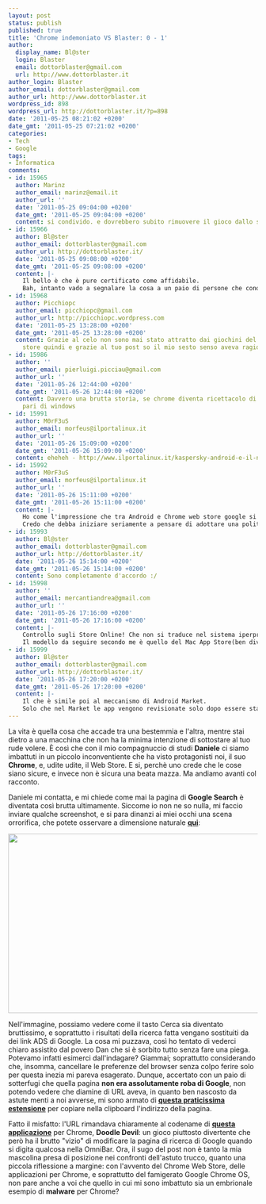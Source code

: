 ```yaml
---
layout: post
status: publish
published: true
title: 'Chrome indemoniato VS Blaster: 0 - 1'
author:
  display_name: Bl@ster
  login: Blaster
  email: dottorblaster@gmail.com
  url: http://www.dottorblaster.it
author_login: Blaster
author_email: dottorblaster@gmail.com
author_url: http://www.dottorblaster.it
wordpress_id: 898
wordpress_url: http://dottorblaster.it/?p=898
date: '2011-05-25 08:21:02 +0200'
date_gmt: '2011-05-25 07:21:02 +0200'
categories:
- Tech
- Google
tags:
- Informatica
comments:
- id: 15965
  author: Marinz
  author_email: marinz@email.it
  author_url: ''
  date: '2011-05-25 09:04:00 +0200'
  date_gmt: '2011-05-25 09:04:00 +0200'
  content: si condivido. e dovrebbero subito rimuovere il gioco dallo store
- id: 15966
  author: Bl@ster
  author_email: dottorblaster@gmail.com
  author_url: http://dottorblaster.it/
  date: '2011-05-25 09:08:00 +0200'
  date_gmt: '2011-05-25 09:08:00 +0200'
  content: |-
    Il bello è che è pure certificato come affidabile.
    Bah, intanto vado a segnalare la cosa a un paio di persone che conosco :D
- id: 15968
  author: Picchiopc
  author_email: picchiopc@gmail.com
  author_url: http://picchiopc.wordpress.com
  date: '2011-05-25 13:28:00 +0200'
  date_gmt: '2011-05-25 13:28:00 +0200'
  content: Grazie al celo non sono mai stato attratto dai giochini del chrome web
    store quindi e grazie al tuo post so il mio sesto senso aveva ragione,
- id: 15986
  author: ''
  author_email: pierluigi.picciau@gmail.com
  author_url: ''
  date: '2011-05-26 12:44:00 +0200'
  date_gmt: '2011-05-26 12:44:00 +0200'
  content: Davvero una brutta storia, se chrome diventa ricettacolo di malware alla
    pari di windows
- id: 15991
  author: M0rF3uS
  author_email: morfeus@ilportalinux.it
  author_url: ''
  date: '2011-05-26 15:09:00 +0200'
  date_gmt: '2011-05-26 15:09:00 +0200'
  content: eheheh - http://www.ilportalinux.it/kaspersky-android-e-il-nuovo-windows/
- id: 15992
  author: M0rF3uS
  author_email: morfeus@ilportalinux.it
  author_url: ''
  date: '2011-05-26 15:11:00 +0200'
  date_gmt: '2011-05-26 15:11:00 +0200'
  content: |-
    Ho come l'impressione che tra Android e Chrome web store google si stia lanciando in una campagna aggressiva (fin troppo) di "ti faccio rilasciare lauqualunque" cioè che punti alla quantità e non alla qualità.
    Credo che debba iniziare seriamente a pensare di adottare una politica di maggior controllo dei contenuti pubblicati da terzi sui suoi servizi altrimenti cosi come ha visto crescere la sua già alta fama a livello mondiale la vedrà sparire altrettanto velocemente.
- id: 15993
  author: Bl@ster
  author_email: dottorblaster@gmail.com
  author_url: http://dottorblaster.it/
  date: '2011-05-26 15:14:00 +0200'
  date_gmt: '2011-05-26 15:14:00 +0200'
  content: Sono completamente d'accordo :/
- id: 15998
  author: ''
  author_email: mercantiandrea@gmail.com
  author_url: ''
  date: '2011-05-26 17:16:00 +0200'
  date_gmt: '2011-05-26 17:16:00 +0200'
  content: |-
    Controllo sugli Store Online! Che non si traduce nel sistema iperprotezionistico di mamma Apple nei confronti del suo iOS, bensì in uno store dove le applicazioni sono scrutinate una ad una secondo rigidi e ferrei parametri. Questo però non vuol dire che io non possa prendere applicazioni al di fuori dello Store, naturalmente a mio rischio e pericolo! 
    Il modello da seguire secondo me è quello del Mac App Store(ben diverso dall'iOS App Store), applicazioni controllate e garantite ma con la possibilità di reperire altre applicazioni anche fuori dello Store.
- id: 15999
  author: Bl@ster
  author_email: dottorblaster@gmail.com
  author_url: http://dottorblaster.it/
  date: '2011-05-26 17:20:00 +0200'
  date_gmt: '2011-05-26 17:20:00 +0200'
  content: |-
    Il che è simile poi al meccanismo di Android Market.
    Solo che nel Market le app vengono revisionate solo dopo essere state messe online, mentre a mio (e tuo, e nostro) parere dovrebbero subire una fase di review prima della disponibilità. Sarà la fretta di raggiungere grossi numeri...
---
```

<p>La vita è quella cosa che accade tra una bestemmia e l'altra, mentre stai dietro a una macchina che non ha la minima intenzione di sottostare al tuo rude volere. È così che con il mio compagnuccio di studi <strong>Daniele</strong> ci siamo imbattuti in un piccolo inconventiente che ha visto protagonisti noi, il suo <strong>Chrome</strong>, e, udite udite, il Web Store. E si, perchè uno crede che le cose siano sicure, e invece non è sicura una beata mazza. Ma andiamo avanti col racconto.</p>
<p>Daniele mi contatta, e mi chiede come mai la pagina di <strong>Google Search</strong> è diventata così brutta ultimamente. Siccome io non ne so nulla, mi faccio inviare qualche screenshot, e si para dinanzi ai miei occhi una scena orrorifica, che potete osservare a dimensione naturale <strong><a href="http://i56.tinypic.com/16j2eqc.jpg">qui</a></strong>:</p>
<p style="text-align: center;"><img class="alignnone" src="http://i51.tinypic.com/2lcaa15.jpg" alt="" width="590" height="362" /></p>
<p>Nell'immagine, possiamo vedere come il tasto Cerca sia diventato bruttissimo, e soprattutto i risultati della ricerca fatta vengano sostituiti da dei link ADS di Google. La cosa mi puzzava, così ho tentato di vederci chiaro assistito dal povero Dan che si è sorbito tutto senza fare una piega. Potevamo infatti esimerci dall'indagare? Giammai; soprattutto considerando che, insomma, cancellare le preferenze del browser senza colpo ferire solo per questa inezia mi pareva esagerato. Dunque, accertato con un paio di sotterfugi che quella pagina <strong>non era assolutamente roba di Google</strong>, non potendo vedere che diamine di URL aveva, in quanto ben nascosto da astute menti a noi avverse, mi sono armato di <strong><a href="https://chrome.google.com/webstore/detail/gcmghdmnkfdbncmnmlkkglmnnhagajbm">questa praticissima estensione</a></strong> per copiare nella clipboard l'indirizzo della pagina.</p>
<p>Fatto il misfatto: l'URL rimandava chiaramente al codename di <strong><a href="https://chrome.google.com/webstore/detail/mjmnljdojmaodjggpnagfdpbpfopmmpo?hl=ca">questa applicazione</a></strong> per Chrome, <strong>Doodle Devil</strong>: un gioco piuttosto divertente che però ha il brutto "vizio" di modificare la pagina di ricerca di Google quando si digita qualcosa nella OmniBar. Ora, il sugo del post non è tanto la mia mascolina presa di posizione nei confronti dell'astuto trucco, quanto una piccola riflessione a margine: con l'avvento del Chrome Web Store, delle applicazioni per Chrome, e soprattutto del famigerato Google Chrome OS, non pare anche a voi che quello in cui mi sono imbattuto sia un embrionale esempio di <strong>malware</strong> per Chrome?</p>
